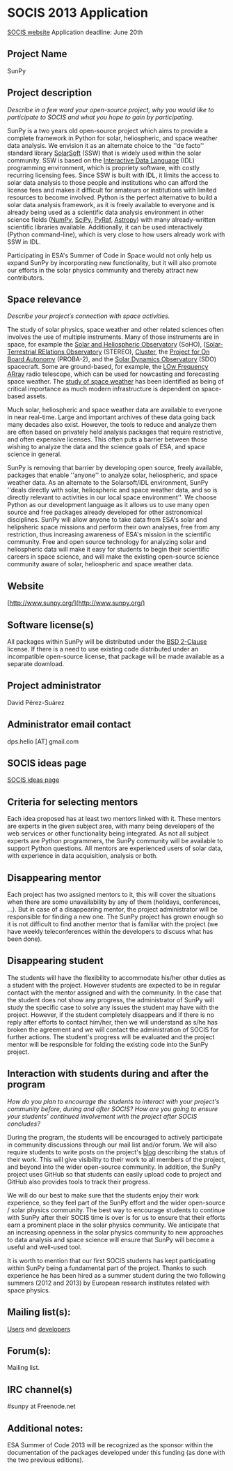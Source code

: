 # SOCIS 2013 Application

[SOCIS website](http://sophia.estec.esa.int/socis2013/)
Application deadline: June 20th

## Project Name
SunPy

## Project description
_Describe in a few word your open-source project, why you would like to participate to SOCIS and what you hope to gain by participating._

SunPy is a two years old open-source project which aims to provide a complete framework in Python for solar, heliospheric, and space weather data analysis. We envision it as an alternate choice to the ''de facto'' standard library [SolarSoft](http://www.mssl.ucl.ac.uk/surf/sswdoc/solarsoft/) (SSW) that is widely used within the solar community.  SSW is based on the  [Interactive Data Language](http://www.ittvis.com/language/en-us/productsservices/idl.aspx) (IDL) programming environment, which is propriety software, with costly recurring licensing fees. Since SSW is built with IDL, it limits the access to solar data analysis to those people and institutions who can afford the license fees and makes it difficult for amateurs or institutions with limited resources to become involved.  Python is the perfect alternative to build a solar data analysis framework, as it is freely available to everyone and is already being used as a scientific data analysis environment in other science fields ([NumPy](http://numpy.scipy.org/), [SciPy](http://scipy.org/), [PyRaf](http://www.stsci.edu/resources/software_hardware/pyraf), [Astropy](http://www.astropy.org/)) with many already-written scientific libraries available. Additionally, it can be used interactively (Python command-line), which is very close to how users already work with SSW in IDL.

Participating in ESA's Summer of Code in Space would not only help us expand SunPy by incorporating new functionality, but it will also promote our efforts in the solar physics community and thereby attract new contributors.

## Space relevance
_Describe your project´s connection with space activities._

The study of solar physics, space weather and other related sciences often involves the use of multiple instruments.  Many of those instruments are in space, for example the [Solar and Heliospheric Observatory](http://sohowww.nascom.nasa.gov/) (SoHO), [[Solar-Terrestrial RElations Observatory](http://stereo.gsfc.nasa.gov/) (STEREO), [Cluster](http://sci.esa.int/cluster), the [Project for On Board Autonomy](http://www.esa.int/esaMI/Proba/index.html) (PROBA-2), and the [Solar Dynamics Observatory](http://www.nasa.gov/mission_pages/sdo/main/index.html) (SDO) spacecraft.  Some are ground-based, for example, the [LOw Frequency ARray](http://www.lofar.org/) radio telescope, which can be used for nowcasting and forecasting space weather.  The [study of space weather](http://www.esa-spaceweather.net/) has been identified as being of critical importance as much modern infrastructure is dependent on space-based assets.

Much solar, heliospheric and space weather data are available to everyone in near real-time.  Large and important archives of these data going back many decades also exist. However, the tools to reduce and analyze them are often based on privately held analysis packages that require restrictive, and often expensive licenses.  This often puts a barrier between those wishing to analyze the data and the science goals of ESA, and space science in general.

SunPy is removing that barrier by developing open source, freely available, packages that enable ''anyone'' to analyze solar, heliospheric, and space weather data.  As an alternate to the Solarsoft/IDL environment, SunPy ''deals directly with solar, heliospheric and space weather data, and so is directly relevant to activities in our local space environment''. We choose Python as our development language as it allows us to use many open source and free packages already developed for other astronomical disciplines.  SunPy will allow anyone to take data from ESA's solar and helipsheric space missions and perform their own analyses, free from any restriction, thus increasing awareness of ESA's mission in the scientific community.  Free and open source technology for analyzing solar and heliospheric data will make it easy for students to begin their scientific careers in space science, and will make the existing open-source science community aware of solar, heliospheric and space weather data.

## Website

[http://www.sunpy.org/](http://www.sunpy.org/)

## Software license(s)

All packages within SunPy will be distributed under the [BSD 2-Clause](http://www.opensource.org/licenses/BSD-2-Clause) license.  If there is a need to use existing code distributed under an incompatible open-source license, that package will be made available as a separate download.

## Project administrator

David Pérez-Suárez

## Administrator email contact

dps.helio [AT] gmail.com

## SOCIS ideas page

[SOCIS ideas page](https://github.com/sunpy/sunpy/wiki/SOCIS-2013-Ideas-Page)

## Criteria for selecting mentors

Each idea proposed has at least two mentors linked with it.  These mentors are experts in the given subject area, with many being developers of the web services or other functionality being integrated.  As not all subject experts are Python programmers, the SunPy community will be available to support Python questions.  All mentors are experienced users of solar data, with experience in data acquisition, analysis or both.

## Disappearing mentor

Each project has two assigned mentors to it, this will cover the situations when there are some unavailability by any of them (holidays, conferences, ...).  But in case of a disappearing mentor, the project administrator will be responsible for finding a new one. The SunPy project has grown enough so it is not difficult to find another mentor that is familiar with the project (we have weekly teleconferences within the developers to discuss what has been done).

## Disappearing student

The students will have the flexibility to accommodate his/her other duties as a student with the project.  However students are expected to be in regular contact with the mentor assigned and with the community.  In the case that the student does not show any progress, the administrator of SunPy will study the specific case to solve any issues the student may have with the project.  However, if the student completely disappears and if there is no reply after efforts to contact him/her, then we will understand as s/he has broken the agreement and we will contact the administration of SOCIS for further actions. The student's progress will be evaluated and the project mentor will be responsible for folding the existing code into the SunPy project.

## Interaction with students during and after the program
_How do you plan to encourage the students to interact with your project's community before, during and after SOCIS? How are you going to ensure your students' continued involvement with the project after SOCIS concludes?_

During the program, the students will be encouraged to actively participate in community discussions through our mail list and/or forum.  We will also require students to write posts on the project's [blog](http://www.sunpy.org/blog/) describing the status of their work.  This will give visibility to their work to all members of the project, and beyond into the wider open-source community. In addition, the SunPy project uses GitHub so that students can easily upload code to project and GitHub also provides tools to track their progress.

We will do our best to make sure that the students enjoy their work experience, so they feel part of the SunPy effort and the wider open-source / solar physics community.  The best way to encourage students to continue with SunPy after their SOCIS time is over is for us to ensure that their efforts earn a prominent place in the solar physics community.  We anticipate that an increasing openness in the solar physics community to new approaches to data analysis and space science will ensure that SunPy will become a useful and well-used tool.

It is worth to mention that our first SOCIS students has kept participating within SunPy being a fundamental part of the project.  Thanks to such experience he has been hired as a summer student during the two following summers (2012 and 2013) by European research institutes related with space physics.

## Mailing list(s):

[Users](https://groups.google.com/forum/?hl=en#!forum/sunpy) and
[developers](https://groups.google.com/forum/?hl=en#!forum/sunpy-dev)

## Forum(s):

Mailing list.

## IRC channel(s)
 #sunpy at Freenode.net

## Additional notes:

ESA Summer of Code 2013 will be recognized as the sponsor within the documentation of the packages developed under this funding (as done with the two previous editions).
